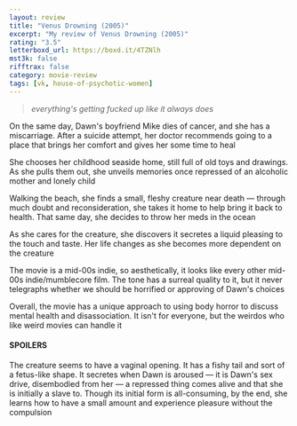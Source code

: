 ```yaml
---
layout: review
title: "Venus Drowning (2005)"
excerpt: "My review of Venus Drowning (2005)"
rating: "3.5"
letterboxd_url: https://boxd.it/4TZNlh
mst3k: false
rifftrax: false
category: movie-review
tags: [vk, house-of-psychotic-women]
---
```


<blockquote><i>everything's getting fucked up like it always does</i></blockquote>On the same day, Dawn's boyfriend Mike dies of cancer, and she has a miscarriage. After a suicide attempt, her doctor recommends going to a place that brings her comfort and gives her some time to heal

She chooses her childhood seaside home, still full of old toys and drawings. As she pulls them out, she unveils memories once repressed of an alcoholic mother and lonely child

Walking the beach, she finds a small, fleshy creature near death — through much doubt and reconsideration, she takes it home to help bring it back to health. That same day, she decides to throw her meds in the ocean

As she cares for the creature, she discovers it secretes a liquid pleasing to the touch and taste. Her life changes as she becomes more dependent on the creature

The movie is a mid-00s indie, so aesthetically, it looks like every other mid-00s indie/mumblecore film. The tone has a surreal quality to it, but it never telegraphs whether we should be horrified or approving of Dawn's choices

Overall, the movie has a unique approach to using body horror to discuss mental health and disassociation. It isn't for everyone, but the weirdos who like weird movies can handle it

#### SPOILERS

The creature seems to have a vaginal opening. It has a fishy tail and sort of a fetus-like shape. It secretes when Dawn is aroused — it is Dawn's sex drive, disembodied from her — a repressed thing comes alive and that she is initially a slave to. Though its initial form is all-consuming, by the end, she learns how to have a small amount and experience pleasure without the compulsion
